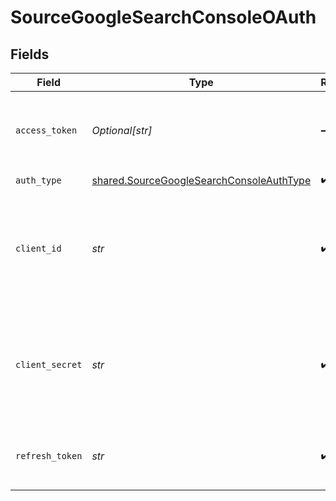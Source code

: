 # SourceGoogleSearchConsoleOAuth


## Fields

| Field                                                                                                                                                                     | Type                                                                                                                                                                      | Required                                                                                                                                                                  | Description                                                                                                                                                               |
| ------------------------------------------------------------------------------------------------------------------------------------------------------------------------- | ------------------------------------------------------------------------------------------------------------------------------------------------------------------------- | ------------------------------------------------------------------------------------------------------------------------------------------------------------------------- | ------------------------------------------------------------------------------------------------------------------------------------------------------------------------- |
| `access_token`                                                                                                                                                            | *Optional[str]*                                                                                                                                                           | :heavy_minus_sign:                                                                                                                                                        | Access token for making authenticated requests. Read more <a href="https://developers.google.com/webmaster-tools/v1/how-tos/authorizing">here</a>.                        |
| `auth_type`                                                                                                                                                               | [shared.SourceGoogleSearchConsoleAuthType](../../models/shared/sourcegooglesearchconsoleauthtype.md)                                                                      | :heavy_check_mark:                                                                                                                                                        | N/A                                                                                                                                                                       |
| `client_id`                                                                                                                                                               | *str*                                                                                                                                                                     | :heavy_check_mark:                                                                                                                                                        | The client ID of your Google Search Console developer application. Read more <a href="https://developers.google.com/webmaster-tools/v1/how-tos/authorizing">here</a>.     |
| `client_secret`                                                                                                                                                           | *str*                                                                                                                                                                     | :heavy_check_mark:                                                                                                                                                        | The client secret of your Google Search Console developer application. Read more <a href="https://developers.google.com/webmaster-tools/v1/how-tos/authorizing">here</a>. |
| `refresh_token`                                                                                                                                                           | *str*                                                                                                                                                                     | :heavy_check_mark:                                                                                                                                                        | The token for obtaining a new access token. Read more <a href="https://developers.google.com/webmaster-tools/v1/how-tos/authorizing">here</a>.                            |